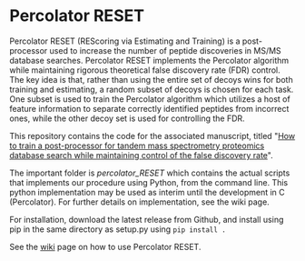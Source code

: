 # Percolator RESET

Percolator RESET (REScoring via Estimating and Training) is a post-processor used to increase the number of peptide discoveries in MS/MS database searches. Percolator RESET implements the Percolator algorithm while maintaining rigorous theoretical false discovery rate (FDR) control. The key idea is that, rather than using the entire set of decoys wins for both training and estimating, a random subset of decoys is chosen for each task. One subset is used to train the Percolator algorithm which utilizes a host of feature information to separate correctly identified peptides from incorrect ones, while the other decoy set is used for controlling the FDR.

This repository contains the code for the associated manuscript, titled "[How to train a post-processor for tandem mass spectrometry proteomics database search while maintaining control of the false discovery rate](https://www.biorxiv.org/content/10.1101/2023.10.26.564068v1)". 

The important folder is *percolator_RESET* which contains the actual scripts that implements our procedure using Python, from the command line. This python implementation may be used as interim until the development in C (Percolator). For further details on implementation, see the wiki page.

For installation, download the latest release from Github, and install using pip in the same directory as setup.py using `pip install .`

See the [wiki](https://github.com/freejstone/Percolator-RESET/wiki) page on how to use Percolator RESET.
